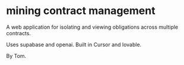 # mining contract management

A web application for isolating and viewing obligations across multiple contracts.

Uses supabase and openai.
Built in Cursor and lovable.

By Tom.
